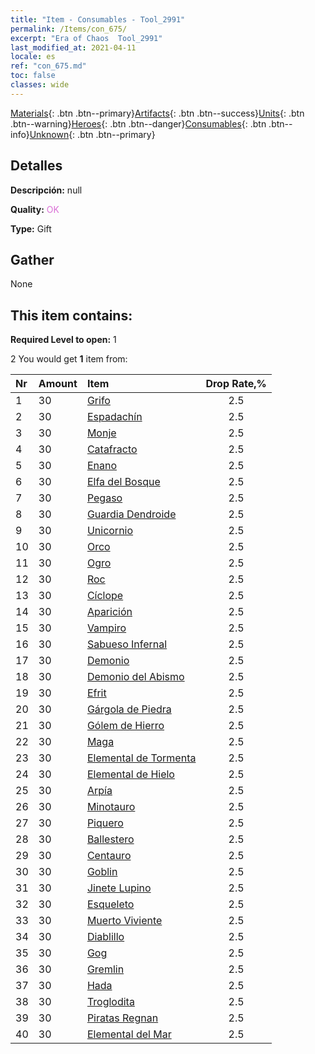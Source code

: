 ```yaml
---
title: "Item - Consumables - Tool_2991"
permalink: /Items/con_675/
excerpt: "Era of Chaos  Tool_2991"
last_modified_at: 2021-04-11
locale: es
ref: "con_675.md"
toc: false
classes: wide
---
```

 [Materials](/es/Items/){: .btn .btn--primary}[Artifacts](/es/Items/Artifacts/){: .btn .btn--success}[Units](/es/Items/Units/){: .btn .btn--warning}[Heroes](/es/Items/Heroes/){: .btn .btn--danger}[Consumables](/es/Items/Consumables/){: .btn .btn--info}[Unknown](/es/Items/Unknown/){: .btn .btn--primary}

## Detalles
 **Descripción:** null

 **Quality:** <span style="color: #DA70D6">OK</span>

 **Type:** Gift

## Gather

  None

## This item contains:

 **Required Level to open:** 1

 2 You would get **1** item  from:

  | Nr | Amount |     Item    | Drop Rate,% |
  |:---|:-------|:------------|:---------:|
  | 1 | 30 | [Grifo](/es/Items/unt_192/) | 2.5 | 
  | 2 | 30 | [Espadachín](/es/Items/unt_193/) | 2.5 | 
  | 3 | 30 | [Monje](/es/Items/unt_194/) | 2.5 | 
  | 4 | 30 | [Catafracto](/es/Items/unt_195/) | 2.5 | 
  | 5 | 30 | [Enano](/es/Items/unt_200/) | 2.5 | 
  | 6 | 30 | [Elfa del Bosque](/es/Items/unt_201/) | 2.5 | 
  | 7 | 30 | [Pegaso](/es/Items/unt_202/) | 2.5 | 
  | 8 | 30 | [Guardia Dendroide](/es/Items/unt_203/) | 2.5 | 
  | 9 | 30 | [Unicornio](/es/Items/unt_204/) | 2.5 | 
  | 10 | 30 | [Orco](/es/Items/unt_219/) | 2.5 | 
  | 11 | 30 | [Ogro](/es/Items/unt_220/) | 2.5 | 
  | 12 | 30 | [Roc](/es/Items/unt_221/) | 2.5 | 
  | 13 | 30 | [Cíclope](/es/Items/unt_222/) | 2.5 | 
  | 14 | 30 | [Aparición](/es/Items/unt_210/) | 2.5 | 
  | 15 | 30 | [Vampiro](/es/Items/unt_211/) | 2.5 | 
  | 16 | 30 | [Sabueso Infernal](/es/Items/unt_228/) | 2.5 | 
  | 17 | 30 | [Demonio](/es/Items/unt_229/) | 2.5 | 
  | 18 | 30 | [Demonio del Abismo](/es/Items/unt_230/) | 2.5 | 
  | 19 | 30 | [Efrit](/es/Items/unt_231/) | 2.5 | 
  | 20 | 30 | [Gárgola de Piedra](/es/Items/unt_236/) | 2.5 | 
  | 21 | 30 | [Gólem de Hierro](/es/Items/unt_237/) | 2.5 | 
  | 22 | 30 | [Maga](/es/Items/unt_238/) | 2.5 | 
  | 23 | 30 | [Elemental de Tormenta](/es/Items/unt_263/) | 2.5 | 
  | 24 | 30 | [Elemental de Hielo](/es/Items/unt_264/) | 2.5 | 
  | 25 | 30 | [Arpía](/es/Items/unt_245/) | 2.5 | 
  | 26 | 30 | [Minotauro](/es/Items/unt_248/) | 2.5 | 
  | 27 | 30 | [Piquero](/es/Items/unt_190/) | 2.5 | 
  | 28 | 30 | [Ballestero](/es/Items/unt_191/) | 2.5 | 
  | 29 | 30 | [Centauro](/es/Items/unt_199/) | 2.5 | 
  | 30 | 30 | [Goblin](/es/Items/unt_217/) | 2.5 | 
  | 31 | 30 | [Jinete Lupino](/es/Items/unt_218/) | 2.5 | 
  | 32 | 30 | [Esqueleto](/es/Items/unt_208/) | 2.5 | 
  | 33 | 30 | [Muerto Viviente](/es/Items/unt_209/) | 2.5 | 
  | 34 | 30 | [Diablillo](/es/Items/unt_226/) | 2.5 | 
  | 35 | 30 | [Gog](/es/Items/unt_227/) | 2.5 | 
  | 36 | 30 | [Gremlin](/es/Items/unt_235/) | 2.5 | 
  | 37 | 30 | [Hada](/es/Items/unt_262/) | 2.5 | 
  | 38 | 30 | [Troglodita](/es/Items/unt_244/) | 2.5 | 
  | 39 | 30 | [Piratas Regnan](/es/Items/unt_273/) | 2.5 | 
  | 40 | 30 | [Elemental del Mar](/es/Items/unt_275/) | 2.5 | 
